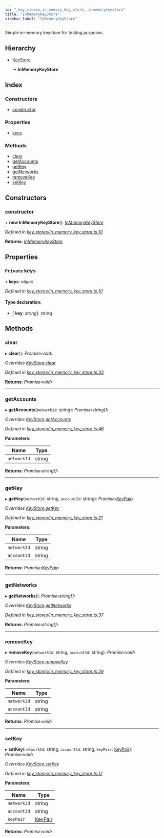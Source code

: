```yaml
---
id: "_key_stores_in_memory_key_store_.inmemorykeystore"
title: "InMemoryKeyStore"
sidebar_label: "InMemoryKeyStore"
---
```


Simple in-memory keystore for testing purposes.

## Hierarchy

* [KeyStore](_key_stores_keystore_.keystore.md)

  ↳ **InMemoryKeyStore**

## Index

### Constructors

* [constructor](_key_stores_in_memory_key_store_.inmemorykeystore.md#constructor)

### Properties

* [keys](_key_stores_in_memory_key_store_.inmemorykeystore.md#private-keys)

### Methods

* [clear](_key_stores_in_memory_key_store_.inmemorykeystore.md#clear)
* [getAccounts](_key_stores_in_memory_key_store_.inmemorykeystore.md#getaccounts)
* [getKey](_key_stores_in_memory_key_store_.inmemorykeystore.md#getkey)
* [getNetworks](_key_stores_in_memory_key_store_.inmemorykeystore.md#getnetworks)
* [removeKey](_key_stores_in_memory_key_store_.inmemorykeystore.md#removekey)
* [setKey](_key_stores_in_memory_key_store_.inmemorykeystore.md#setkey)

## Constructors

###  constructor

\+ **new InMemoryKeyStore**(): *[InMemoryKeyStore](_key_stores_in_memory_key_store_.inmemorykeystore.md)*

*Defined in [key_stores/in_memory_key_store.ts:10](https://github.com/nearprotocol/nearlib/blob/a23e44a/src.ts/key_stores/in_memory_key_store.ts#L10)*

**Returns:** *[InMemoryKeyStore](_key_stores_in_memory_key_store_.inmemorykeystore.md)*

## Properties

### `Private` keys

• **keys**: *object*

*Defined in [key_stores/in_memory_key_store.ts:10](https://github.com/nearprotocol/nearlib/blob/a23e44a/src.ts/key_stores/in_memory_key_store.ts#L10)*

#### Type declaration:

* \[ **key**: *string*\]: string

## Methods

###  clear

▸ **clear**(): *Promise‹void›*

*Overrides [KeyStore](_key_stores_keystore_.keystore.md).[clear](_key_stores_keystore_.keystore.md#abstract-clear)*

*Defined in [key_stores/in_memory_key_store.ts:33](https://github.com/nearprotocol/nearlib/blob/a23e44a/src.ts/key_stores/in_memory_key_store.ts#L33)*

**Returns:** *Promise‹void›*

___

###  getAccounts

▸ **getAccounts**(`networkId`: string): *Promise‹string[]›*

*Overrides [KeyStore](_key_stores_keystore_.keystore.md).[getAccounts](_key_stores_keystore_.keystore.md#abstract-getaccounts)*

*Defined in [key_stores/in_memory_key_store.ts:46](https://github.com/nearprotocol/nearlib/blob/a23e44a/src.ts/key_stores/in_memory_key_store.ts#L46)*

**Parameters:**

Name | Type |
------ | ------ |
`networkId` | string |

**Returns:** *Promise‹string[]›*

___

###  getKey

▸ **getKey**(`networkId`: string, `accountId`: string): *Promise‹[KeyPair](_utils_key_pair_.keypair.md)›*

*Overrides [KeyStore](_key_stores_keystore_.keystore.md).[getKey](_key_stores_keystore_.keystore.md#abstract-getkey)*

*Defined in [key_stores/in_memory_key_store.ts:21](https://github.com/nearprotocol/nearlib/blob/a23e44a/src.ts/key_stores/in_memory_key_store.ts#L21)*

**Parameters:**

Name | Type |
------ | ------ |
`networkId` | string |
`accountId` | string |

**Returns:** *Promise‹[KeyPair](_utils_key_pair_.keypair.md)›*

___

###  getNetworks

▸ **getNetworks**(): *Promise‹string[]›*

*Overrides [KeyStore](_key_stores_keystore_.keystore.md).[getNetworks](_key_stores_keystore_.keystore.md#abstract-getnetworks)*

*Defined in [key_stores/in_memory_key_store.ts:37](https://github.com/nearprotocol/nearlib/blob/a23e44a/src.ts/key_stores/in_memory_key_store.ts#L37)*

**Returns:** *Promise‹string[]›*

___

###  removeKey

▸ **removeKey**(`networkId`: string, `accountId`: string): *Promise‹void›*

*Overrides [KeyStore](_key_stores_keystore_.keystore.md).[removeKey](_key_stores_keystore_.keystore.md#abstract-removekey)*

*Defined in [key_stores/in_memory_key_store.ts:29](https://github.com/nearprotocol/nearlib/blob/a23e44a/src.ts/key_stores/in_memory_key_store.ts#L29)*

**Parameters:**

Name | Type |
------ | ------ |
`networkId` | string |
`accountId` | string |

**Returns:** *Promise‹void›*

___

###  setKey

▸ **setKey**(`networkId`: string, `accountId`: string, `keyPair`: [KeyPair](_utils_key_pair_.keypair.md)): *Promise‹void›*

*Overrides [KeyStore](_key_stores_keystore_.keystore.md).[setKey](_key_stores_keystore_.keystore.md#abstract-setkey)*

*Defined in [key_stores/in_memory_key_store.ts:17](https://github.com/nearprotocol/nearlib/blob/a23e44a/src.ts/key_stores/in_memory_key_store.ts#L17)*

**Parameters:**

Name | Type |
------ | ------ |
`networkId` | string |
`accountId` | string |
`keyPair` | [KeyPair](_utils_key_pair_.keypair.md) |

**Returns:** *Promise‹void›*
